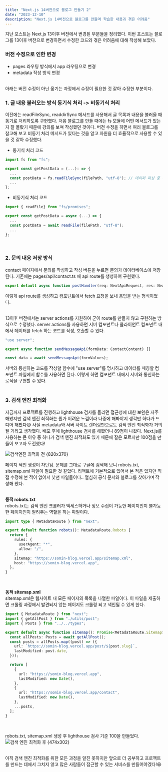 ```yaml
---
title: "Next.js 14버전으로 블로그 만들기 2"
date: "2023-12-10"
description: "Next.js 14버전으로 블로그를 만들며 학습한 내용과 겪은 어려움"
---
```


지난 포스트는 Next.js 13이후 버전에서 변경된 부분들을 정리했다. 이번 포스트는 블로그를 13이후 버전으로 변경하면서 수정한 코드와 겪은 어려움에 대해 작성해 보았다.

### 버전 수정으로 인한 변경

- pages 라우팅 방식에서 app 라우팅으로 변경
- metadata 작성 방식 변경  
  &nbsp;

아래는 버전 수정이 아닌 옮기는 과정에서 수정이 필요한 것 같아 수정한 부분이다.

### 1. 글 내용 불러오는 방식 동기식 처리 -> 비동기식 처리

이전에는 readFileSync, readdirSync 메서드를 사용해서 글 목록과 내용을 불러올 때 동기로 처리하도록 구현했다. 처음 블로그를 만들 때에는 fs 모듈에 어떤 메서드가 있는지 잘 몰랐기 때문에 강의를 보며 작성했던 것이다. 버전 수정을 하면서 여러 블로그를 참고해 보고 비동기 처리 메서드가 있다는 것을 알고 자원을 더 효율적으로 사용할 수 있을 것 같아 수정했다.

- 동기식 처리 코드

```ts
import fs from "fs";

export const getPostData = (...): => {
  ...
  const postData = fs.readFileSync(filePath, "utf-8"); // 데이퍼 파싱 중 추가 루프 실행 중지됨
  ...
};
```

- 비동기식 처리 코드

```ts
import { readFile} from "fs/promises";

export const getPostData = async (...) => {
  ...
  const postData = await readFile(filePath, "utf-8");
  ...
};
```

&nbsp;

### 2. 문의 내용 저장 방식

contact 페이지에서 문의를 작성하고 작성 버튼을 누르면 문의가 데이터베이스에 저장된다.
기존에는 pages/api/contact.ts 에 api route를 생성하여 구현했다.

```ts
export default async function postHandler(req: NextApiRequest, res: NextApiResponse) {}
```

이렇게 api route를 생성하고 컴포넌트에서 fetch 요청을 보내 응답을 받는 형식이었다.  
&nbsp;

13이후 버전에서는 server actions를 지원하여 굳이 route를 만들지 않고 구현하는 방식으로 수정했다.
server actions를 사용하면 서버 컴포넌트나 클라이언트 컴포넌트 내에서 데이터를 fetch 하는 코드를 작성, 호출할 수 있다.

```ts
"use server";

export async function sendMessageApi(formData: ContactContent) {}
```

```ts
const data = await sendMessageApi(formValues);
```

서버와 통신하는 코드를 작성할 함수에 "use server"를 명시하고 데이터를 페칭할 컴포넌트 파일에서 함수를 사용하면 된다. 이렇게 하면 컴포넌트 내에서 서버와 통신하는 로직을 구현할 수 있다.  
&nbsp;

### 3. 검색 엔진 최적화

지금까지 프로젝트를 진행하고 lighthouse 검사를 돌리면 접근성에 대한 보완은 자주 해봤지만 검색 엔진 최적화는 뭔가 어려운 느낌이라 나중에 해봐야지 생각만 하다가 드디어 해봤다😅 사실 metadata와 서버 사이트 렌더링만으로도 검색 엔진 최적화가 거의 될 거라고 생각했다. 배포 후에 lighthouse 검사를 해봤더니 89점이 나왔다. Next.js를 사용하는 큰 이유 중 하나가 검색 엔진 최적화도 있기 때문에 잘은 모르지만 100점을 만들어 보고자 도전했다!

![검색엔진 최적화 전 {820x370}](https://github.com/somin00/somin-blog/assets/61578822/f8c97fc1-aeb3-42db-8b2c-3cd8b9c459d5)

페이지 색인 생성이 차단됨. 문제를 그대로 구글에 검색해 보니 robots.txt, sitemap.xml 파일이 필요한 것 같았다. 리액트에 기본적으로 있어서 본 적은 있지만 직접 수정해 본 적이 없어서 낯선 파일들이다.. 열심히 공식 문서와 블로그를 찾아가며 작성해 봤다.  
&nbsp;

**동적 robots.txt**  
robots.txt는 검색 엔진 크롤러가 액세스하거나 정보 수집이 가능한 페이지인지 불가능한 페이지인지 알려주는 역할을 하는 파일이다.

```ts
import type { MetadataRoute } from "next";

export default function robots(): MetadataRoute.Robots {
  return {
    rules: {
      userAgent: "*",
      allow: "/",
    },
    sitemap: "https://somin-blog.vercel.app/sitemap.xml",
    host: "https://somin-blog.vercel.app",
  };
}
```

&nbsp;

**동적 sitemap.xml**  
sitemap.xml은 웹사이트 내 모든 페이지의 목록을 나열한 파일이다. 이 파일을 제출하면 크롤링 과정에서 발견되지 않는 페이지도 크롤링 되고 색인될 수 있게 한다.

```ts
import { MetadataRoute } from "next";
import { getAllPost } from "./utils/post";
import { Posts } from "../../types";

export default async function sitemap(): Promise<MetadataRoute.Sitemap> {
  const allPosts: Posts = await getAllPost();
  const posts = allPosts.map((post) => ({
    url: `https://somin-blog.vercel.app/post/${post.slug}`,
    lastModified: post.date,
  }));

  return [
    {
      url: "https://somin-blog.vercel.app",
      lastModified: new Date(),
    },
    {
      url: "https://somin-blog.vercel.app/contact",
      lastModified: new Date(),
    },
    ...posts,
  ];
}
```

&nbsp;

robots.txt, sitemap.xml 생성 후 lighthouse 검사 기준 100을 만들었다.
![검색 엔진 최적화 후 {474x302}](https://github.com/somin00/somin-blog/assets/61578822/d5d08c3f-b5ef-49a4-92c9-805463ade58b)  
&nbsp;

아직 검색 엔진 최적화를 위한 모든 과정을 알진 못하지만 앞으로 더 공부하고 프로젝트를 만드는 데에서 그치지 않고 많은 사람들이 접근할 수 있는 서비스를 만들어야겠다!😆
